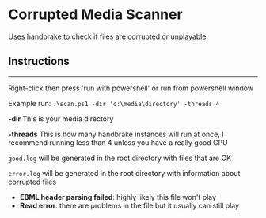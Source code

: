 # Corrupted Media Scanner
Uses handbrake to check if files are corrupted or unplayable

## Instructions
---

Right-click then press 'run with powershell' or run from powershell window

Example run: `.\scan.ps1 -dir 'c:\media\directory' -threads 4`

<b>-dir</b> This is your media directory

<b>-threads</b> This is how many handbrake instances will run at once, I recommend running less than 4 unless you have a really good CPU

`good.log` will be generated in the root directory with files that are OK

`error.log` will be generated in the root directory with information about corrupted files

- <b>EBML header parsing failed</b>: highly likely this file won't play
- <b>Read error</b>: there are problems in the file but it usually can still play